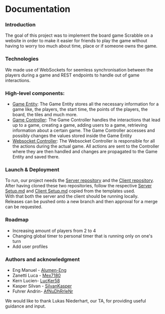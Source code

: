 # Documentation

### Introduction

The goal of this project was to implement the board game Scrabble on a website
in order to make it easier for friends to play the game without having to worry
too much about time, place or if someone owns the game.

### Technologies

We made use of WebSockets for seemless synchronisation between the players during a game and
REST endpoints to handle out of game interactions.

### High-level components:

- [Game Entity](https://github.com/AfNuDhRrIeNr/sopra-fs25-group-33-server/blob/main/src/main/java/ch/uzh/ifi/hase/soprafs24/entity/Game.java):
  The Game Entity stores all the necessary information for a game like, the players, the start time, the points of the players, the board, the tiles and much more.
- [Game Controller](https://github.com/AfNuDhRrIeNr/sopra-fs25-group-33-server/blob/main/src/main/java/ch/uzh/ifi/hase/soprafs24/controller/GameController.java):
  The Game Controller handles the interactions that lead up to a game, creating a game, adding users to a game, retrieving information about a certain game. The Game Controller accesses and possibly changes the values stored inside the Game Entity
- [Websocket Controller](https://github.com/AfNuDhRrIeNr/sopra-fs25-group-33-server/blob/main/src/main/java/ch/uzh/ifi/hase/soprafs24/websocket/WebSocketController.java):
  The Websocket Controller is responsible for all the actions during the actual game. All actions are sent to the Controller where they are then handled and changes are propagated to the Game Entity and saved there.

### Launch & Deployment

To run, our project needs the [Server repository](https://github.com/AfNuDhRrIeNr/sopra-fs25-group-33-server) and the [Client repository](https://github.com/AfNuDhRrIeNr/sopra-fs25-group-33-client). 
<br>After having cloned these two repositories,
follow the respective
[Server Setup.md](https://github.com/AfNuDhRrIeNr/sopra-fs25-group-33-server/blob/main/Setup.md)
and [Client Setup.md](https://github.com/AfNuDhRrIeNr/sopra-fs25-group-33-client/blob/main/Setup.md)
copied from the templates used. <br> With that both the server and the client should be
running locally. <br> Releases can be pushed onto a new branch and then
approval for a merge can be requested.

### Roadmap

- Increasing amount of players from 2 to 4
- Changing global timer to personal timer that is running only on one's turn
- Add user profiles

### Authors and acknowledgment
* Eng Manuel - [Alumen-Eng](https://github.com/Alumen-Eng)
* Zanetti Luca - [Mex7180](https://github.com/Mex7180)
* Kern Lucien- [LucKer58](https://github.com/LucKer58)
* Kasper Silvan - [SilvanKasper](https:://github.com/SilvanKasper)
* Fuhrer Andrin- [AfNuDhRrIeNr](https://github.com/AfNuDhRrIeNr)

We would like to thank Lukas Niederhart, our TA, for providing useful guidance and input.
